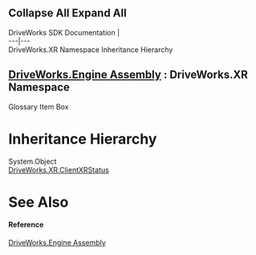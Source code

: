 Collapse All Expand All  
---  
DriveWorks SDK Documentation  |   
---|---  
DriveWorks.XR Namespace Inheritance Hierarchy   
  
[DriveWorks.Engine Assembly](topic2156.md) : DriveWorks.XR Namespace  
---  
  
Glossary Item Box

# Inheritance Hierarchy

System.Object  
[DriveWorks.XR.ClientXRStatus](topic13330.md)  


# See Also

#### Reference

[DriveWorks.Engine Assembly](topic2156.md)


